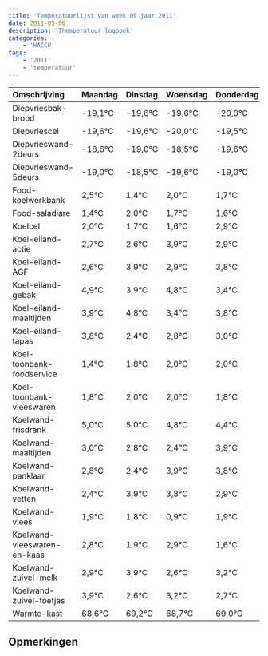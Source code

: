 ```yaml
---
title: 'Temperatuurlijst van week 09 jaar 2011'
date: 2011-03-06
description: 'Themperatuur logboek'
categories:
    - 'HACCP'
tags:
    - '2011'
    - 'temperatuur'
---
```

|Omschrijving|Maandag|Dinsdag|Woensdag|Donderdag|Vrijdag|Zaterdag|Zondag|
|:---|:---|:---|:---|:---|:---|:---|:---|
|Diepvriesbak-brood|-19,1°C|-19,6°C|-19,6°C|-20,0°C|-19,5°C|-20,6°C|-20,0°C|
|Diepvriescel|-19,6°C|-19,6°C|-20,0°C|-19,5°C|-20,6°C|-20,0°C|-20,3°C|
|Diepvrieswand-2deurs|-18,6°C|-19,0°C|-18,5°C|-19,6°C|-19,0°C|-19,3°C|-19,4°C|
|Diepvrieswand-5deurs|-19,0°C|-18,5°C|-19,6°C|-19,0°C|-19,3°C|-19,4°C|-18,1°C|
|Food-koelwerkbank|2,5°C|1,4°C|2,0°C|1,7°C|1,6°C|2,9°C|1,9°C|
|Food-saladiare|1,4°C|2,0°C|1,7°C|1,6°C|2,9°C|1,9°C|2,8°C|
|Koelcel|2,0°C|1,7°C|1,6°C|2,9°C|1,9°C|2,8°C|1,4°C|
|Koel-eiland-actie|2,7°C|2,6°C|3,9°C|2,9°C|3,8°C|2,4°C|2,8°C|
|Koel-eiland-AGF|2,6°C|3,9°C|2,9°C|3,8°C|2,4°C|2,8°C|3,0°C|
|Koel-eiland-gebak|4,9°C|3,9°C|4,8°C|3,4°C|3,8°C|4,0°C|4,0°C|
|Koel-eiland-maaltijden|3,9°C|4,8°C|3,4°C|3,8°C|4,0°C|4,0°C|3,8°C|
|Koel-eiland-tapas|3,8°C|2,4°C|2,8°C|3,0°C|3,0°C|2,8°C|2,4°C|
|Koel-toonbank-foodservice|1,4°C|1,8°C|2,0°C|2,0°C|1,8°C|1,4°C|2,9°C|
|Koel-toonbank-vleeswaren|1,8°C|2,0°C|2,0°C|1,8°C|1,4°C|2,9°C|2,8°C|
|Koelwand-frisdrank|5,0°C|5,0°C|4,8°C|4,4°C|5,9°C|5,8°C|4,9°C|
|Koelwand-maaltijden|3,0°C|2,8°C|2,4°C|3,9°C|3,8°C|2,9°C|3,9°C|
|Koelwand-panklaar|2,8°C|2,4°C|3,9°C|3,8°C|2,9°C|3,9°C|2,6°C|
|Koelwand-vetten|2,4°C|3,9°C|3,8°C|2,9°C|3,9°C|2,6°C|3,2°C|
|Koelwand-vlees|1,9°C|1,8°C|0,9°C|1,9°C|0,6°C|1,2°C|0,7°C|
|Koelwand-vleeswaren-en-kaas|2,8°C|1,9°C|2,9°C|1,6°C|2,2°C|1,7°C|2,0°C|
|Koelwand-zuivel-melk|2,9°C|3,9°C|2,6°C|3,2°C|2,7°C|3,0°C|3,1°C|
|Koelwand-zuivel-toetjes|3,9°C|2,6°C|3,2°C|2,7°C|3,0°C|3,1°C|2,4°C|
|Warmte-kast|68,6°C|69,2°C|68,7°C|69,0°C|69,1°C|68,4°C|68,2°C|

## Opmerkingen


